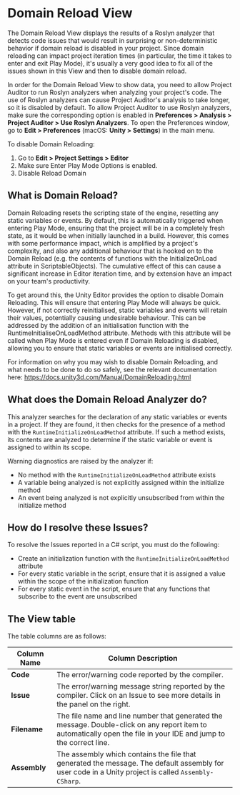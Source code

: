 <a name="DomainReload"></a>
# Domain Reload View

The Domain Reload View displays the results of a Roslyn analyzer that detects code issues that would result in
surprising or non-deterministic behavior if domain reload is disabled in your project. Since domain reloading can impact
project iteration times (in particular, the time it takes to enter and exit Play Mode), it's usually a very good idea to
fix all of the issues shown in this View and then to disable domain reload.

In order for the Domain Reload View to show data, you need to allow Project Auditor to run Roslyn analyzers when
analyzing your project's code. The use of Roslyn analyzers can cause Project Auditor's analysis to take longer, so it is
disabled by default. To allow Project Auditor to use Roslyn analyzers, make sure the corresponding option is enabled in
**Preferences > Analysis > Project Auditor > Use Roslyn Analyzers**.
To open the Preferences window, go to **Edit > Preferences** (macOS: **Unity > Settings**) in the main menu.

To disable Domain Reloading:

1. Go to **Edit > Project Settings > Editor**
2. Make sure Enter Play Mode Options is enabled.
3. Disable Reload Domain

## What is Domain Reload?
Domain Reloading resets the scripting state of the engine, resetting any static variables or events. By default, this is
automatically triggered when entering Play Mode, ensuring that the project will be in a completely fresh state, as it
would be when initially launched in a build. However, this comes with some performance impact, which is amplified by a
project's complexity, and also any additional behaviour that is hooked on to the Domain Reload (e.g. the contents of
functions with the InitializeOnLoad attribute in ScriptableObjects). The cumulative effect of this can cause a
significant increase in Editor iteration time, and by extension have an impact on your team's productivity.

To get around this, the Unity Editor provides the option to disable Domain Reloading. This will ensure that entering Play
Mode will always be quick. However, if not correctly reinitialised, static variables and events will retain their
values, potentially causing undesirable behaviour. This can be addressed by the addition of an initialisation function
with the RuntimeInitialiseOnLoadMethod attribute. Methods with this attribute will be called when Play Mode is entered
even if Domain Reloading is disabled, allowing you to ensure that static variables or events are initialised correctly.

For information on why you may wish to disable Domain Reloading, and what needs to be done to do so safely, see the
relevant documentation here: https://docs.unity3d.com/Manual/DomainReloading.html

## What does the Domain Reload Analyzer do?
This analyzer searches for the declaration of any static variables or events in a project. If they are found, it then
checks for the presence of a method with the `RuntimeInitializeOnLoadMethod` attribute. If such a method exists, its
contents are analyzed to determine if the static variable or event is assigned to within its scope.

Warning diagnostics are raised by the analyzer if:

* No method with the `RuntimeInitializeOnLoadMethod` attribute exists
* A variable being analyzed is not explicitly assigned within the initialize method
* An event being analyzed is not explicitly unsubscribed from within the initialize method
  
## How do I resolve these Issues?
To resolve the Issues reported in a C# script, you must do the following:

* Create an initialization function with the `RuntimeInitializeOnLoadMethod` attribute
* For every static variable in the script, ensure that it is assigned a value within the scope of the initialization function
* For every static event in the script, ensure that any functions that subscribe to the event are unsubscribed

## The View table
The table columns are as follows:

| Column Name  | Column Description                                                                                                                                                 | 
|--------------|--------------------------------------------------------------------------------------------------------------------------------------------------------------------|
| **Code**     | The error/warning code reported by the compiler.                                                                                                                   |
| **Issue**    | The error/warning message string reported by the compiler. Click on an Issue to see more details in the panel on the right.                                        |
| **Filename** | The file name and line number that generated the message. Double-click on any report item to automatically open the file in your IDE and jump to the correct line. |
| **Assembly** | The assembly which contains the file that generated the message. The default assembly for user code in a Unity project is called `Assembly-CSharp`.                |
